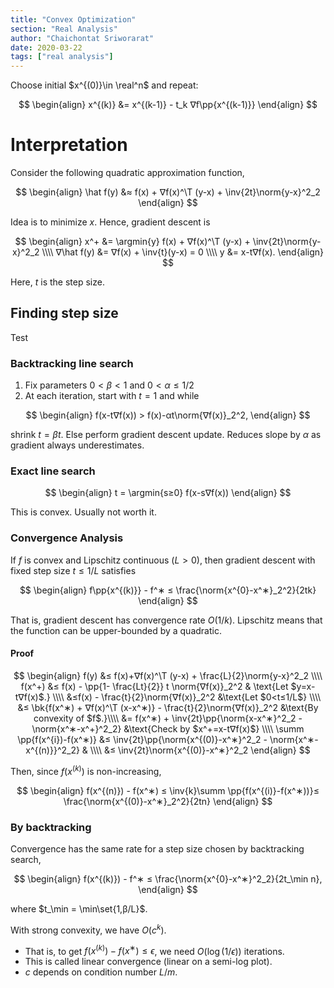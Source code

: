 ```yaml
---
title: "Convex Optimization"
section: "Real Analysis"
author: "Chaichontat Sriworarat"
date: 2020-03-22
tags: ["real analysis"]
---
```


Choose initial $x^{(0)}\in \real^n$ and repeat:

$$
\begin{align}
  x^{(k)} &= x^{(k-1)} - t_k ∇f\pp{x^{(k-1)}}
\end{align}
$$

# Interpretation

Consider the following quadratic approximation function,

$$
\begin{align}
  \hat f(y) &≈ f(x) + ∇f(x)^\T (y-x) + \inv{2t}\norm{y-x}^2_2
\end{align}
$$

Idea is to minimize $x$. Hence, gradient descent is

$$
\begin{align}
  x^+ &= \argmin{y} f(x) + ∇f(x)^\T (y-x) + \inv{2t}\norm{y-x}^2_2 \\\\
  ∇\hat f(y) &= ∇f(x) + \inv{t}(y-x) = 0 \\\\
  y &= x-t∇f(x).
\end{align}
$$

Here, $t$ is the step size.

## Finding step size

Test

### Backtracking line search

1. Fix parameters $0<β<1$ and $0<α≤1/2$
2. At each iteration, start with $t=1$ and while

$$
\begin{align}
  f(x-t∇f(x)) > f(x)-αt\norm{∇f(x)}_2^2,
\end{align}
$$

shrink $t = βt$. Else perform gradient descent update.
Reduces slope by $\alpha$ as gradient always underestimates.

### Exact line search

$$
\begin{align}
  t = \argmin{s≥0} f(x-s∇f(x))
\end{align}
$$

This is convex. Usually not worth it.

### Convergence Analysis

If $f$ is convex and Lipschitz continuous $(L>0)$, then gradient descent with fixed step size $t≤1/L$ satisfies

$$
\begin{align}
  f\pp{x^{(k)}} - f^∗ ≤ \frac{\norm{x^{0}-x^∗}_2^2}{2tk}
\end{align}
$$

That is, gradient descent has convergence rate $O(1/k)$.
Lipschitz means that the function can be upper-bounded by a quadratic.

#### Proof

$$
\begin{align}
  f(y) &≤ f(x)+∇f(x)^\T (y-x) + \frac{L}{2}\norm{y-x}^2_2 \\\\
  f(x^+) &≤ f(x) - \pp{1- \frac{Lt}{2}} t \norm{∇f(x)}_2^2 & \text{Let $y=x-t∇f(x)$.} \\\\
  &≤f(x) - \frac{t}{2}\norm{∇f(x)}_2^2 &\text{Let $0<t≤1/L$} \\\\
  &≤ \bk{f(x^∗) + ∇f(x)^\T (x-x^∗)} - \frac{t}{2}\norm{∇f(x)}_2^2 &\text{By convexity of $f$.}\\\\
  &= f(x^∗) + \inv{2t}\pp{\norm{x-x^∗}^2_2 - \norm{x^∗-x^+}^2_2} &\text{Check by $x^+=x-t∇f(x)$} \\\\
  \summ \pp{f(x^{i})-f(x^∗)} &≤ \inv{2t}\pp{\norm{x^{(0)}-x^∗}^2_2 - \norm{x^∗-x^{(n)}}^2_2} & \\\\
  &≤ \inv{2t}\norm{x^{(0)}-x^∗}^2_2
\end{align}
$$

Then, since $f(x^{(k)})$ is non-increasing,

$$
\begin{align}
  f(x^{(n)}) - f(x^∗) ≤ \inv{k}\summ \pp{f(x^{(i)}-f(x^∗))}≤ \frac{\norm{x^{(0)}-x^∗}_2^2}{2tn}
\end{align}
$$

### By backtracking

Convergence has the same rate for a step size chosen by backtracking search,

$$
\begin{align}
  f(x^{(k)}) - f^∗ ≤ \frac{\norm{x^{0}-x^∗}^2_2}{2t_\min n},
\end{align}
$$

where $t_\min = \min\set{1,β/L}$.

With strong convexity, we have $O(c^k)$.

- That is, to get $f(x^{(k)})-f(x^∗)≤ϵ$, we need $O(\log(1/ϵ))$ iterations.
- This is called linear convergence (linear on a semi-log plot).
- $c$ depends on condition number $L/m$.
